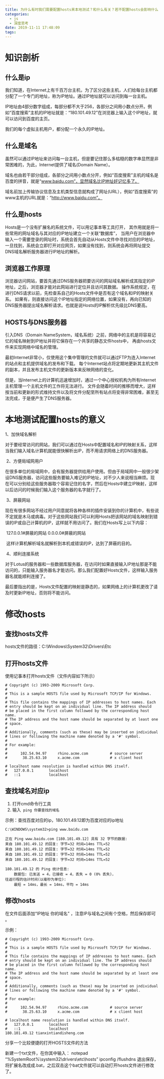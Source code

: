 ```yaml
---
title: 为什么有时我们需要配置hosts来本地测试？和什么有关？若不配置hosts会影响什么？
categories:
  - js
  - 深度思考
date: 2019-11-11 17:48:09
tags:
---
```


# 知识剖析

## 什么是ip

我们知道，在Internet上有千百万台主机，为了区分这些主机，人们给每台主机都分配了一个专门的地址，称为IP地址。通过IP地址就可以访问到每一台主机。

IP地址由4部分数字组成，每部分都不大于256，各部分之间用小数点分开。例如“百度搜索”主机的IP地址就是：“180.101.49.12”在浏览器上输入这个IP地址，就可以访问到百度的主页。

我们的每个虚拟主机用户，都分配一个永久的IP地址。

## 什么是域名

虽然可以通过IP地址来访问每一台主机，但是要记住那么多枯糙的数字串显然是非常困难的，为此，Internet提供了域名(Domain Name）。

域名也由若干部分组成，各部分之间用小数点分开，例如“百度搜索”主机的域名是百度的拼音，就是“www.baidu.com”，显然域名比IP地址好记忆多了。

域名前加上传输协议信息及主机类型信息就构成了网址(URL），例如“百度搜索”的www主机的URL就是：“http://www.baidu.com”。

## 什么是hosts

Hosts是一个没有扩展名的系统文件，可以用记事本等工具打开， 其作用就是将一些常用的网址域名与其对应的IP地址建立一个关联“数据库”， 当用户在浏览器中输入一个需要登录的网址时，系统会首先自动从Hosts文件中寻找对应的IP地址， 一旦找到，系统会立即打开对应网页，如果没有找到，则系统会再将网址提交DNS域名解析服务器进行IP地址的解析。

## 浏览器工作原理

浏览器访问网站，要首先通过DNS服务器把要访问的网站域名解析成其指定的IP地址，之后，浏览器才能对此网站进行定位并且访问其数据。 操作系统规定，在进行DNS请求以前，先检查系自己的Hosts文件中是否有这个域名和IP的映射关系。 如果有，则直接访问这个IP地址指定的网络位置，如果没有，再向已知的DNS服务器提出域名解析请求。也就是说Hosts的IP解析优先级比DNS要高。

## HOSTS与DNS服务器 

引入DNS（Domain NameSystem，域名系统）之前，网络中的主机是将容易记忆的域名映射到IP地址并将它保存在一个共享的静态文件hosts中， 再由hosts文件来实现网络中域名的管理。

最初Internet非常小，仅使用这个集中管理的文件就可以通过FTP为连入Internet的站点和主机提供域名的发布和下载。 每个Internet站点将定期地更新其主机文件的副本，并且发布主机文件的更新版本来反映网络的变化。

但是，当Internet上的计算机迅速增加时，通过一个中心授权机构为所有Internet主机管理一个主机文件的工作将无法进行。 文件会随着时间的推移而增大，这样按当前和更新的形式维持文件以及将文件分配至所有站点将变得非常困难，甚至无法完成，于是便产生了DNS服务器。

# 本地测试配置hosts的意义

   1、加快域名解析

​    对于要经常访问的网站，我们可以通过在Hosts中配置域名和IP的映射关系，这样当我们输入域名计算机就能很快解析出IP，而不用请求网络上的DNS服务器。

​    2、方便局域网用户

​    在很多单位的局域网中，会有服务器提供给用户使用。但由于局域网中一般很少架设DNS服务器，访问这些服务要输入难记的IP地址，对不少人来说相当麻烦。现在可以分别给这些服务器取个容易记住的名字，然后在Hosts中建立IP映射，这样以后访问的时候我们输入这个服务器的名字就行了。

​    3、屏蔽网站

​    现在有很多网站不经过用户同意就将各种各样的插件安装到你的计算机中，有些说不定就是木马或病毒。对于这些网站我们可以利用Hosts把该网站的域名映射到错误的IP或自己计算机的IP，这样就不用访问了。我们在Hosts写上以下内容：

​    127.0.0.1#屏蔽的网站 
0.0.0.0#屏蔽的网站

​    这样计算机解析域名就解析到本机或错误的IP，达到了屏蔽的目的。

​    4、顺利连接系统

​    对于Lotus的服务器和一些数据库服务器，在访问时如果直接输入IP地址那是不能访问的，只能输入服务器名才能访问。那么我们配置好Hosts文件，这样输入服务器名就能顺利连接了。

​    最后要指出的是，Hosts文件配置的映射是静态的，如果网络上的计算机更改了请及时更新IP地址，否则将不能访问。

# 修改hosts

## 查找hosts文件

hosts文件的路径：C:\Windows\System32\Drivers\Etc 

## 打开hosts文件

使用记事本打开hosts文件（文件内容如下所示）

```
# Copyright (c) 1993-2009 Microsoft Corp.
#
# This is a sample HOSTS file used by Microsoft TCP/IP for Windows.
#
# This file contains the mappings of IP addresses to host names. Each
# entry should be kept on an individual line. The IP address should
# be placed in the first column followed by the corresponding host name.
# The IP address and the host name should be separated by at least one
# space.
#
# Additionally, comments (such as these) may be inserted on individual
# lines or following the machine name denoted by a '#' symbol.
#
# For example:
#
#      102.54.94.97     rhino.acme.com          # source server
#       38.25.63.10     x.acme.com              # x client host

# localhost name resolution is handled within DNS itself.
#	127.0.0.1       localhost
#	::1             localhost
```

## 查找域名对应ip

1. 打开cmd命令行工具
2. 输入` ping 你要查找的域名`

示例：查找百度对应的ip，180.101.49.12即为百度对应的ip地址

```
C:\WINDOWS\system32>ping www.baidu.com

正在 Ping www.baidu.com [180.101.49.12] 具有 32 字节的数据:
来自 180.101.49.12 的回复: 字节=32 时间=14ms TTL=52
来自 180.101.49.12 的回复: 字节=32 时间=14ms TTL=52
来自 180.101.49.12 的回复: 字节=32 时间=14ms TTL=52
来自 180.101.49.12 的回复: 字节=32 时间=14ms TTL=52

180.101.49.12 的 Ping 统计信息:
    数据包: 已发送 = 4，已接收 = 4，丢失 = 0 (0% 丢失)，
往返行程的估计时间(以毫秒为单位):
    最短 = 14ms，最长 = 14ms，平均 = 14ms
```



## 修改hosts

在文件后面添加“IP地址 你的域名” ，注意IP与域名之间有个空格，然后保存即可  。

示例：

```
# Copyright (c) 1993-2009 Microsoft Corp.
#
# This is a sample HOSTS file used by Microsoft TCP/IP for Windows.
#
# This file contains the mappings of IP addresses to host names. Each
# entry should be kept on an individual line. The IP address should
# be placed in the first column followed by the corresponding host name.
# The IP address and the host name should be separated by at least one
# space.
#
# Additionally, comments (such as these) may be inserted on individual
# lines or following the machine name denoted by a '#' symbol.
#
# For example:
#
#      102.54.94.97     rhino.acme.com          # source server
#       38.25.63.10     x.acme.com              # x client host

# localhost name resolution is handled within DNS itself.
#	127.0.0.1       localhost
#	::1             localhost
180.101.49.12 tianxintiandisheng.com
```

分享一个比较便捷的打开HOSTS文件的方法

新建一个txt文件，在你其中输入：
notepad “%SystemRoot%\system32\drivers\etc\hosts”
ipconfig /flushdns
退出保存，将扩展名改成成.bat，之后双击这个bat文件就可以自动打开hosts文件进行修改了。




